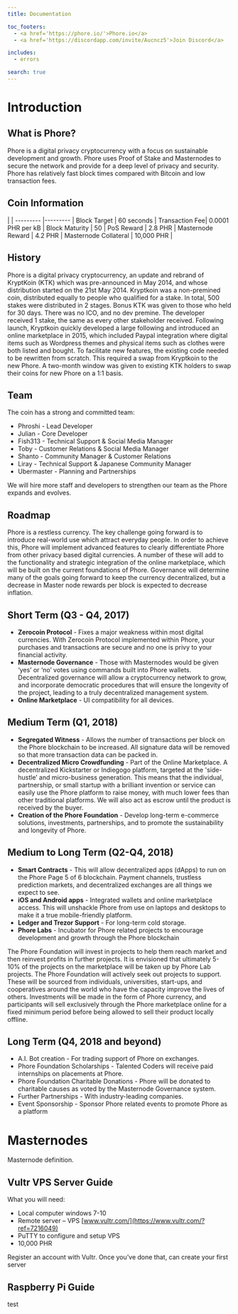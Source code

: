 ```yaml
---
title: Documentation

toc_footers:
  - <a href='https://phore.io/'>Phore.io</a>
  - <a href='https://discordapp.com/invite/Aucncz5'>Join Discord</a>

includes:
  - errors

search: true
---
```


# Introduction

## What is Phore?

Phore is a digital privacy cryptocurrency with a focus on sustainable development and growth. Phore uses Proof of Stake and Masternodes to secure the network and provide for a deep level of privacy and security. Phore has relatively fast block times compared with Bitcoin and low transaction fees. 

## Coin Information

 | |
--------- |--------- |
Block Target | 60 seconds |
Transaction Fee| 0.0001 PHR per kB |
Block Maturity | 50 |
PoS Reward | 2.8 PHR |
Masternode Reward | 4.2 PHR |
Masternode Collateral | 10,000 PHR |

## History

Phore is a digital privacy cryptocurrency, an update and rebrand of KryptKoin (KTK) which was
pre-announced in May 2014, and whose distribution started on the 21st May 2014.
Kryptkoin was a non-premined coin, distributed equally to people who qualified for a stake. In
total, 500 stakes were distributed in 2 stages. Bonus KTK was given to those who held for 30
days. There was no ICO, and no dev premine. The developer received 1 stake, the same as
every other stakeholder received. Following launch, Kryptkoin quickly developed a large
following and introduced an online marketplace in 2015, which included Paypal integration
where digital items such as Wordpress themes and physical items such as clothes were both
listed and bought.
To facilitate new features, the existing code needed to be rewritten from scratch. This required
a swap from Kryptkoin to the new Phore.
A two-month window was given to existing KTK holders to swap their coins for new Phore on a
1:1 basis.

## Team

The coin has a strong and committed team:

* Phroshi - Lead Developer
* Julian - Core Developer
* Fish313 - Technical Support & Social Media Manager
* Toby - Customer Relations & Social Media Manager
* Shanto - Community Manager & Customer Relations
* Liray - Technical Support & Japanese Community Manager
* Ubermaster - Planning and Partnerships

We will hire more staff and developers to strengthen our team as the Phore expands and
evolves.

## Roadmap

Phore is a restless currency. The key challenge going forward is to introduce real-world use which attract everyday people. In order to achieve this, Phore will implement advanced features to clearly differentiate Phore from other privacy based digital currencies.
A number of these will add to the functionality and strategic integration of the online marketplace, which will be built on the current foundations of Phore. Governance will determine many of the goals going forward to keep the currency decentralized, but a decrease in Master node rewards per block is expected to decrease inflation.

## Short Term (Q3 - Q4, 2017)

* **Zerocoin Protocol** - Fixes a major weakness within most digital currencies. With
Zerocoin Protocol implemented within Phore, your purchases and transactions are
secure and no one is privy to your financial activity.
* **Masternode Governance** - Those with Masternodes would be given ‘yes’ or ‘no’ votes
    using commands built into Phore wallets. Decentralized governance will allow a cryptocurrency
    network to grow, and incorporate democratic procedures that will ensure the
    longevity of the project, leading to a truly decentralized management system.
* **Online Marketplace** - UI compatibility for all devices. 

## Medium Term (Q1, 2018)

* **Segregated Witness** - Allows the number of transactions per block on the Phore
blockchain to be increased. All signature data will be removed so that more transaction
data can be packed in.
* **Decentralized Micro Crowdfunding** - Part of the Online Marketplace. A decentralized
Kickstarter or Indiegogo platform, targeted at the 'side-hustle’ and micro-business
generation. This means that the individual, partnership, or small startup with a brilliant
invention or service can easily use the Phore platform to raise money, with much lower
fees than other traditional platforms. We will also act as escrow until the product is
received by the buyer.
* **Creation of the Phore Foundation** - Develop long-term e-commerce solutions,
investments, partnerships, and to promote the sustainability and longevity of Phore.

## Medium to Long Term (Q2-Q4, 2018)

* **Smart Contracts** - This will allow decentralized apps (dApps) to run on the Phore 
Page 5 of 6
blockchain. Payment channels, trustless prediction markets, and decentralized
exchanges are all things we expect to see.
* **iOS and Android apps** - Integrated wallets and online marketplace access. This will
unshackle Phore from use on laptops and desktops to make it a true mobile-friendly
platform.
* **Ledger and Trezor Support** - For long-term cold storage.
* **Phore Labs** - Incubator for Phore related projects to encourage development and
growth through the Phore blockchain

The Phore Foundation will invest in projects to help them reach market and then reinvest
profits in further projects. It is envisioned that ultimately 5-10% of the projects on the
marketplace will be taken up by Phore Lab projects.
The Phore Foundation will actively seek out projects to support. These will be sourced from
individuals, universities, start-ups, and cooperatives around the world who have the capacity
improve the lives of others. Investments will be made in the form of Phore currency, and
participants will sell exclusively through the Phore marketplace online for a fixed minimum
period before being allowed to sell their product locally offline.

## Long Term (Q4, 2018 and beyond)

* A.I. Bot creation - For trading support of Phore on exchanges.
* Phore Foundation Scholarships - Talented Coders will receive paid internships on
placements at Phore.
* Phore Foundation Charitable Donations - Phore will be donated to charitable causes as
voted by the Masternode Governance system.
* Further Partnerships - With industry-leading companies.
* Event Sponsorship - Sponsor Phore related events to promote Phore as a platform

# Masternodes

Masternode definition.

## Vultr VPS Server Guide

What you will need:

* Local computer windows 7-10
* Remote server – VPS [www.vultr.com/](https://www.vultr.com/?ref=7216049)
* PuTTY to configure and setup VPS
* 10,000 PHR

Register an account with Vultr. Once you’ve done that, can create your first server

## Raspberry Pi Guide

test






